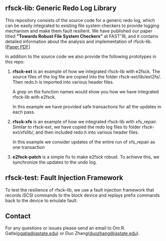 ## rfsck-lib: Generic Redo Log Library ##
This repository consists of the source code for a generic redo log, which can be easily integrated to existing file system checkers to provide logging mechanism and make them fault resilient. We have published our paper titled **"Towards Robust File System Checkers"** at FAST'18, and it contains detailed information about the analysis and implementation of rfsck-lib.
[[Paper PDF](https://www.usenix.org/conference/fast18/presentation/gatla)]

In addition to the source code we also provide the following prototypes in this repo:

  1. **rfsck-ext** is an example of how we integrated rfsck-lib with e2fsck. 
      The source files of the log file are copied into the folder 
      rfsck-ext/lib/ext2fs/. Then redo.h is imported into various header files. 
      
      A grep on the function names would show you how we have integrated 
      rfsck-lib with e2fsck.

      In this example we have provided safe transactions for all the updates
      in each pass.
      
  2.  **rfsck-xfs** is an example of how we integrated rfsck-lib with xfs_repair.
      Similar to rfsck-ext, we have copied the redo log files to folder 
      rfsck-ext/xfslib/, and then included redo.h into various header files.

      In this example we consider updates of the entire run of xfs_repair as
      one transaction
      
  3.  **e2fsck-patch** is a simple fix to make e2fsck robust. To achieve this,
      we synchronize the updates to the undo log.

## rfsck-test: Fault Injection Framework ## 
To test the resilience of rfsck-lib, we use a fault injection framework that records iSCSI commands to the block device and replays prefix commands back to the device to emulate fault.



## Contact ## 
For any questions or issues please send an email to Om R. Gatla(ogatla@iastate.edu) or Duo Zhang(duozhang@iastate.edu). 
